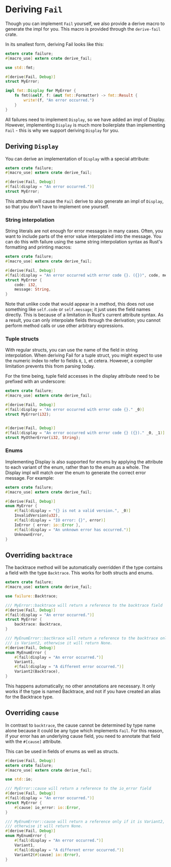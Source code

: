 # Deriving `Fail`

Though you can implement `Fail` yourself, we also provide a derive macro to
generate the impl for you. This macro is provided through the `derive-fail`
crate.

In its smallest form, deriving Fail looks like this:

```rust
extern crate failure;
#[macro_use] extern crate derive_fail;

use std::fmt;

#[derive(Fail, Debug)]
struct MyError;

impl fmt::Display for MyError {
    fn fmt(&self, f: &mut fmt::Formatter) -> fmt::Result {
        write!(f, "An error occurred.")
    }
}
```

All failures need to implement `Display`, so we have added an impl of
Display. However, implementing `Display` is much more boilerplate than
implementing `Fail` - this is why we support deriving `Display` for you.

## Deriving `Display`

You can derive an implementation of `Display` with a special attribute:

```rust
extern crate failure;
#[macro_use] extern crate derive_fail;

#[derive(Fail, Debug)]
#[fail(display = "An error occurred.")]
struct MyError;
```

This attribute will cause the `Fail` derive to also generate an impl of
`Display`, so that you don't have to implement one yourself.

### String interpolation

String literals are not enough for error messages in many cases. Often, you
want to include parts of the error value interpolated into the message. You can
do this with failure using the same string interpolation syntax as Rust's
formatting and printing macros:

```rust
extern crate failure;
#[macro_use] extern crate derive_fail;

#[derive(Fail, Debug)]
#[fail(display = "An error occurred with error code {}. ({})", code, message)]
struct MyError {
    code: i32,
    message: String,
}
```

Note that unlike code that would appear in a method, this does not use
something like `self.code` or `self.message`; it just uses the field names
directly. This is because of a limitation in Rust's current attribute syntax.
As a result, you can only interpolate fields through the derivation; you cannot
perform method calls or use other arbitrary expressions.

### Tuple structs

With regular structs, you can use the name of the field in string
interpolation. When deriving Fail for a tuple struct, you might expect to use
the numeric index to refer to fields `0`, `1`, et cetera. However, a compiler
limitation prevents this from parsing today.

For the time being, tuple field accesses in the display attribute need to be
prefixed with an underscore:

```rust
extern crate failure;
#[macro_use] extern crate derive_fail;

#[derive(Fail, Debug)]
#[fail(display = "An error occurred with error code {}." _0)]
struct MyError(i32);


#[derive(Fail, Debug)]
#[fail(display = "An error occurred with error code {} ({})." _0, _1)]
struct MyOtherError(i32, String);
```

### Enums

Implementing Display is also supported for enums by applying the attribute to
each variant of the enum, rather than to the enum as a whole. The Display impl
will match over the enum to generate the correct error message. For example:

```rust
extern crate failure;
#[macro_use] extern crate derive_fail;

#[derive(Fail, Debug)]
enum MyError {
    #[fail(display = "{} is not a valid version.", _0)]
    InvalidVersion(u32),
    #[fail(display = "IO error: {}", error)]
    IoError { error: io::Error },
    #[fail(display = "An unknown error has occurred.")]
    UnknownError,
}
```

## Overriding `backtrace`

The backtrace method will be automatically overridden if the type contains a
field with the type `Backtrace`. This works for both structs and enums.

```rust
extern crate failure;
#[macro_use] extern crate derive_fail;

use failure::Backtrace;

/// MyError::backtrace will return a reference to the backtrace field
#[derive(Fail, Debug)]
#[fail(display = "An error occurred.")]
struct MyError {
    backtrace: Backtrace,
}

/// MyEnumError::bactkrace will return a reference to the backtrace only if it
/// is Variant2, otherwise it will return None.
#[derive(Fail, Debug)]
enum MyEnumError {
    #[fail(display = "An error occurred.")]
    Variant1,
    #[fail(display = "A different error occurred.")]
    Variant2(Backtrace),
}
```

This happens automatically; no other annotations are necessary. It only works
if the type is named Backtrace, and not if you have created an alias for the
Backtrace type.

## Overriding `cause`

In contrast to `backtrace`, the cause cannot be determined by type name alone
because it could be any type which implements `Fail`. For this reason, if your
error has an underlying cause field, you need to annotate that field with
the `#[cause]` attribute.

This can be used in fields of enums as well as structs.


```rust
#[derive(Fail, Debug)]
extern crate failure;
#[macro_use] extern crate derive_fail;

use std::io;

/// MyError::cause will return a reference to the io_error field
#[derive(Fail, Debug)]
#[fail(display = "An error occurred.")]
struct MyError {
    #[cause] io_error: io::Error,
}

/// MyEnumError::cause will return a reference only if it is Variant2,
/// otherwise it will return None.
#[derive(Fail, Debug)]
enum MyEnumError {
    #[fail(display = "An error occurred.")]
    Variant1,
    #[fail(display = "A different error occurred.")]
    Variant2(#[cause] io::Error),
}
```
